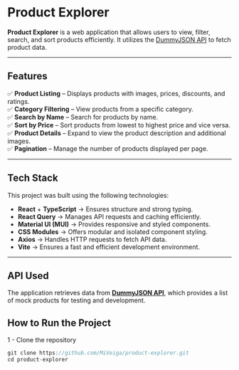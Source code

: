 # Product Explorer

**Product Explorer** is a web application that allows users to view, filter, search, and sort products efficiently. It utilizes the [DummyJSON API](https://dummyjson.com/products) to fetch product data.

---

## Features

✅ **Product Listing** – Displays products with images, prices, discounts, and ratings.  
✅ **Category Filtering** – View products from a specific category.  
✅ **Search by Name** – Search for products by name.  
✅ **Sort by Price** – Sort products from lowest to highest price and vice versa.  
✅ **Product Details** – Expand to view the product description and additional images.  
✅ **Pagination** – Manage the number of products displayed per page.

---

## Tech Stack

This project was built using the following technologies:

- **React** + **TypeScript** → Ensures structure and strong typing.  
- **React Query** → Manages API requests and caching efficiently.  
- **Material UI (MUI)** → Provides responsive and styled components.  
- **CSS Modules** → Offers modular and isolated component styling.  
- **Axios** → Handles HTTP requests to fetch API data.  
- **Vite** → Ensures a fast and efficient development environment.  

---

## API Used

The application retrieves data from **[DummyJSON API](https://dummyjson.com/products)**, which provides a list of mock products for testing and development.  

## How to Run the Project

1 - Clone the repository
```js
git clone https://github.com/MiVeiga/product-explorer.git
cd product-explorer
```

